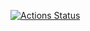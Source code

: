 [![Actions Status](https://github.com/vcheesbrough/phishpi.actionhero/workflows/{Unit_Tests}/badge.svg)](https://github.com/vcheesbrough/phishpi.actionhero/actions)
